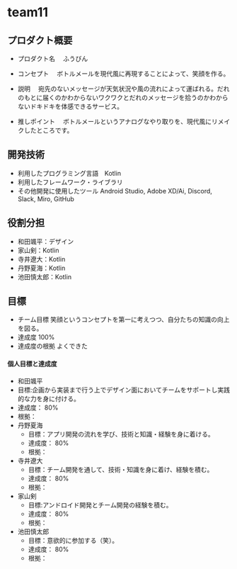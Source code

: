 # team11

## プロダクト概要
- プロダクト名
　ふうびん
 
- コンセプト
　ボトルメールを現代風に再現することによって、笑顔を作る。
 
- 説明
　宛先のないメッセージが天気状況や風の流れによって運ばれる。だれのもとに届くのかわからないワクワクとだれのメッセージを拾うのかわからないドキドキを体感できるサービス。
 
- 推しポイント
　ボトルメールというアナログなやり取りを、現代風にリメイクしたところです。

## 開発技術
- 利用したプログラミング言語　Kotlin
- 利用したフレームワーク・ライブラリ
- その他開発に使用したツール Android Studio, Adobe XD/Ai, Discord, Slack, Miro, GitHub

## 役割分担
- 和田颯平：デザイン
- 家山剣：Kotlin
- 寺井遼大：Kotlin
- 丹野夏海：Kotlin
- 池田慎太郎：Kotlin

## 目標
- チーム目標
笑顔というコンセプトを第一に考えつつ、自分たちの知識の向上を図る。
- 達成度
100%
- 達成度の根拠
よくできた

#### 個人目標と達成度  
-  和田颯平
  - 目標:企画から実装まで行う上でデザイン面においてチームをサポートし実践的な力を身に付ける。
  - 達成度： 80%  
  - 根拠：  
- 丹野夏海
  - 目標：アプリ開発の流れを学び、技術と知識・経験を身に着ける。  
  - 達成度： 80%  
  - 根拠： 
- 寺井遼大
  - 目標：チーム開発を通して、技術・知識を身に着け、経験を積む。
  - 達成度： 80%  
  - 根拠： 
- 家山剣
  - 目標:アンドロイド開発とチーム開発の経験を積む。
  - 達成度： 80%  
  - 根拠： 
- 池田慎太郎
  - 目標：意欲的に参加する（笑）。
  - 達成度： 80%  
  - 根拠： 
